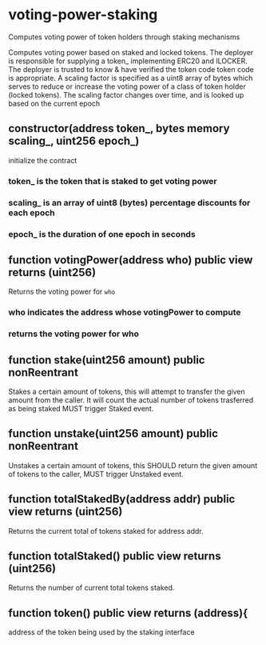 # voting-power-staking
Computes voting power of token holders through staking mechanisms

Computes voting power based on staked and locked tokens.
The deployer is responsible for supplying a token_ implementing ERC20 and ILOCKER. 
The deployer is trusted to know & have verified the token code token code is appropriate.
A scaling factor is specified as a uint8 array of bytes which serves to 
reduce or increase the voting power of a class of token holder (locked tokens). 
The scaling factor changes over time, and is looked up based on the current epoch

## constructor(address token_, bytes memory scaling_, uint256 epoch_)
initialize the contract
### token_ is the token that is staked to get voting power
### scaling_ is an array of uint8 (bytes) percentage discounts for each epoch
### epoch_ is the duration of one epoch in seconds

## function votingPower(address who) public view returns (uint256) 
Returns the voting power for `who`
### who indicates the address whose votingPower to compute
### returns the voting power for who
    
## function stake(uint256 amount) public nonReentrant
Stakes a certain amount of tokens, this will attempt to transfer the given amount from the caller.
It will count the actual number of tokens trasferred as being staked
MUST trigger Staked event.
    
## function unstake(uint256 amount) public nonReentrant
Unstakes a certain amount of tokens, this SHOULD return the given amount of tokens to the caller, 
MUST trigger Unstaked event.
    
## function totalStakedBy(address addr) public view returns (uint256)
Returns the current total of tokens staked for address addr.

## function totalStaked() public view returns (uint256)
Returns the number of current total tokens staked.
   
## function token() public view returns (address){
address of the token being used by the staking interface
